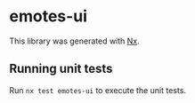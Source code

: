 # emotes-ui

This library was generated with [Nx](https://nx.dev).

## Running unit tests

Run `nx test emotes-ui` to execute the unit tests.
